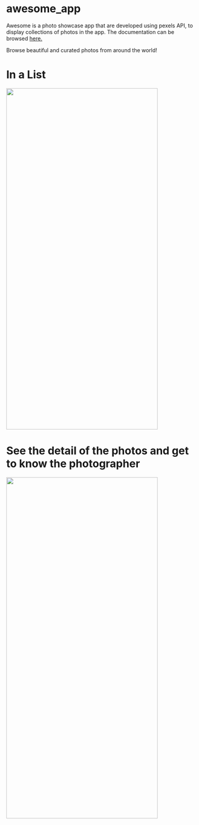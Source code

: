 # awesome_app

Awesome is a photo showcase app that are developed using pexels API, to display collections of photos in the app.
The documentation can be browsed [here.](https://www.pexels.com/api/documentation/)

Browse beautiful and curated photos from around the world!

# In a List
<img src="https://user-images.githubusercontent.com/93133790/170463821-167aa402-4848-4b1d-bdd6-7fbbbaadb4ca.jpg" width="400" height="900">


# See the detail of the photos and get to know the photographer
<img src="https://user-images.githubusercontent.com/93133790/170463963-924e4c9a-3352-4501-84d7-f248e0c98246.jpg" width="400" height="900">
